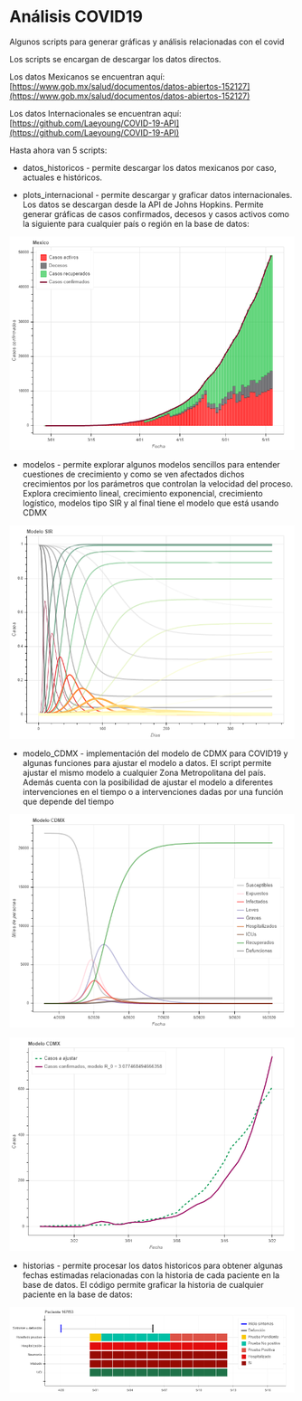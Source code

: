 # Análisis COVID19

Algunos scripts para generar gráficas y análisis relacionadas con el covid

Los scripts se encargan de descargar los datos directos.

Los datos Mexicanos se encuentran aquí: [https://www.gob.mx/salud/documentos/datos-abiertos-152127](https://www.gob.mx/salud/documentos/datos-abiertos-152127) 

Los datos Internacionales se encuentran aquí: [https://github.com/Laeyoung/COVID-19-API](https://github.com/Laeyoung/COVID-19-API)

Hasta ahora van 5 scripts:

* datos_historicos - permite descargar los datos mexicanos por caso, actuales e históricos.

* plots_internacional - permite descargar y graficar datos internacionales. Los datos se descargan desde la API de Johns Hopkins. Permite generar gráficas de casos confirmados, decesos y casos activos como la siguiente para cualquier país o región en la base de datos:

![Gráfica internacional](/graficas/internacional_plot.png)

* modelos - permite explorar algunos modelos sencillos para entender cuestiones de crecimiento y como se ven afectados dichos crecimientos por los parámetros que controlan la velocidad del proceso. Explora crecimiento lineal, crecimiento exponencial, crecimiento logístico, modelos tipo SIR y al final tiene el modelo que está usando CDMX

![Gráfica modelo SIR](/graficas/modelos_plot.png)

* modelo_CDMX - implementación del modelo de CDMX para COVID19 y algunas funciones para ajustar el modelo a datos. El script permite ajustar el mismo modelo a cualquier Zona Metropolitana del país. Además cuenta con la posibilidad de ajustar el modelo a diferentes intervenciones en el tiempo o a intervenciones dadas por una función que depende del tiempo

![Ajuste a los datos de CDMX](/graficas/modelo_cdmx.png)

![Ajuste a los datos de CDMX](/graficas/ajuste_plot.png)

* historias - permite procesar los datos historicos para obtener algunas fechas estimadas relacionadas con la historia de cada paciente en la base de datos. El código permite graficar la historia de cualquier paciente en la base de datos:

![Gráfica de la historia de un paciente](/graficas/historia_plot.png)
